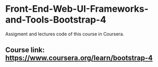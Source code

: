 # Front-End-Web-UI-Frameworks-and-Tools-Bootstrap-4
  Assigment and lectures code of this course in Coursera.
  
  ## Course link: https://www.coursera.org/learn/bootstrap-4

